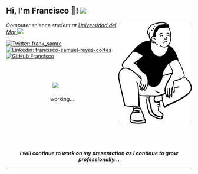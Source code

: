 
<h2> Hi, I'm Francisco 👋! <img src="https://media.giphy.com/media/mGcNjsfWAjY5AEZNw6/giphy.gif" width="50"></h2>

<img align="right" src="./assets/img_1.png" alt="Sonriendo" width="200"  style="background-color:#157a8c; border-radius: 5%"/>

<p><em>Computer science student at <a href="http://www.unb.br">Universidad del Mar </a><img src="https://media.giphy.com/media/fYSnHlufseco8Fh93Z/giphy.gif" width="30"></br>
</em></p>

[![Twitter: frank_samrc](https://img.shields.io/twitter/follow/frank_samrc?style=social)](https://twitter.com/frank_samrc)
[![Linkedin: francisco-samuel-reyes-cortes](https://img.shields.io/badge/-Francisco-blue?style=flat-square&logo=Linkedin&logoColor=white&link=https://www.linkedin.com/in/francisco-samuel-reyes-cortes-729012260/)](https://www.linkedin.com/in/francisco-samuel-reyes-cortes-729012260/)
[![GitHub Francisco](https://img.shields.io/github/followers/Frank027?label=follow&style=social)](https://github.com/Frank027)


### <img src="https://media.giphy.com/media/VgCDAzcKvsR6OM0uWg/giphy.gif" width="50" style="margin-left: 25%; margin-top: 8%">
<p align="center">working...</p>   <br><br><br><br><br><br>

<p align="center"><strong><i>I will continue to work on my presentation as I continue to grow professionally...</i></strong></p>



---